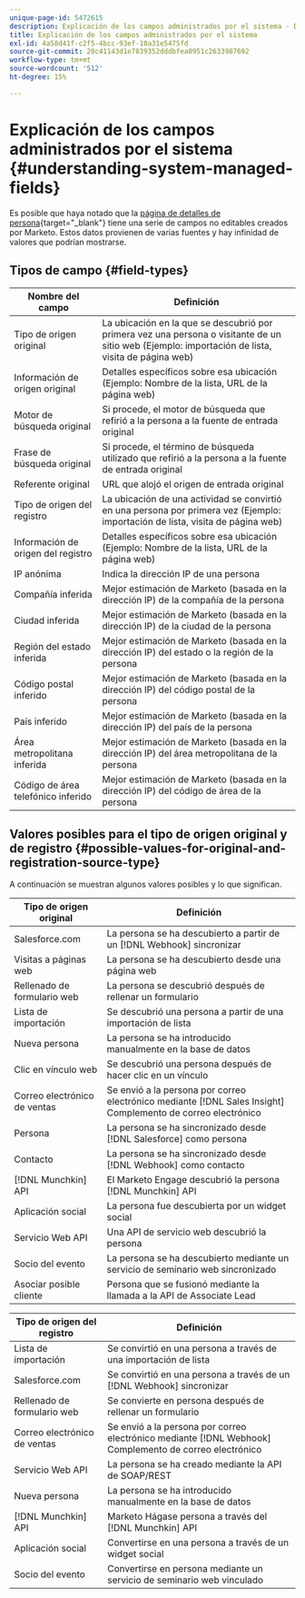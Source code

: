 ```yaml
---
unique-page-id: 5472615
description: Explicación de los campos administrados por el sistema - Documentos de Marketo - Documentación del producto
title: Explicación de los campos administrados por el sistema
exl-id: 4a58d41f-c2f5-4bcc-93ef-10a31e5475fd
source-git-commit: 20c41143d1e7839352dddbfea0951c2633987692
workflow-type: tm+mt
source-wordcount: '512'
ht-degree: 15%

---
```


# Explicación de los campos administrados por el sistema {#understanding-system-managed-fields}

Es posible que haya notado que la [página de detalles de persona](/help/marketo/product-docs/core-marketo-concepts/smart-lists-and-static-lists/managing-people-in-smart-lists/using-the-person-detail-page.md){target="_blank"} tiene una serie de campos no editables creados por Marketo. Estos datos provienen de varias fuentes y hay infinidad de valores que podrían mostrarse.

## Tipos de campo {#field-types}

| **Nombre del campo** | **Definición** |
|---|---|
| Tipo de origen original | La ubicación en la que se descubrió por primera vez una persona o visitante de un sitio web (Ejemplo: importación de lista, visita de página web) |
| Información de origen original | Detalles específicos sobre esa ubicación (Ejemplo: Nombre de la lista, URL de la página web) |
| Motor de búsqueda original | Si procede, el motor de búsqueda que refirió a la persona a la fuente de entrada original |
| Frase de búsqueda original | Si procede, el término de búsqueda utilizado que refirió a la persona a la fuente de entrada original |
| Referente original | URL que alojó el origen de entrada original |
| Tipo de origen del registro | La ubicación de una actividad se convirtió en una persona por primera vez (Ejemplo: importación de lista, visita de página web) |
| Información de origen del registro | Detalles específicos sobre esa ubicación (Ejemplo: Nombre de la lista, URL de la página web) |
| IP anónima | Indica la dirección IP de una persona |
| Compañía inferida | Mejor estimación de Marketo (basada en la dirección IP) de la compañía de la persona |
| Ciudad inferida | Mejor estimación de Marketo (basada en la dirección IP) de la ciudad de la persona |
| Región del estado inferida | Mejor estimación de Marketo (basada en la dirección IP) del estado o la región de la persona |
| Código postal inferido | Mejor estimación de Marketo (basada en la dirección IP) del código postal de la persona |
| País inferido | Mejor estimación de Marketo (basada en la dirección IP) del país de la persona |
| Área metropolitana inferida | Mejor estimación de Marketo (basada en la dirección IP) del área metropolitana de la persona |
| Código de área telefónico inferido | Mejor estimación de Marketo (basada en la dirección IP) del código de área de la persona |

## Valores posibles para el tipo de origen original y de registro {#possible-values-for-original-and-registration-source-type}

A continuación se muestran algunos valores posibles y lo que significan.

| **Tipo de origen original** | **Definición** |
|---|---|
| Salesforce.com | La persona se ha descubierto a partir de un [!DNL Webhook] sincronizar |
| Visitas a páginas web | La persona se ha descubierto desde una página web |
| Rellenado de formulario web | La persona se descubrió después de rellenar un formulario |
| Lista de importación | Se descubrió una persona a partir de una importación de lista |
| Nueva persona | La persona se ha introducido manualmente en la base de datos |
| Clic en vínculo web | Se descubrió una persona después de hacer clic en un vínculo |
| Correo electrónico de ventas | Se envió a la persona por correo electrónico mediante [!DNL Sales Insight] Complemento de correo electrónico |
| Persona | La persona se ha sincronizado desde [!DNL Salesforce] como persona |
| Contacto | La persona se ha sincronizado desde [!DNL Webhook] como contacto |
| [!DNL Munchkin] API | El Marketo Engage descubrió la persona [!DNL Munchkin] API |
| Aplicación social | La persona fue descubierta por un widget social |
| Servicio Web API | Una API de servicio web descubrió la persona |
| Socio del evento | La persona se ha descubierto mediante un servicio de seminario web sincronizado |
| Asociar posible cliente | Persona que se fusionó mediante la llamada a la API de Associate Lead |

| **Tipo de origen del registro** | **Definición** |
|---|---|
| Lista de importación | Se convirtió en una persona a través de una importación de lista |
| Salesforce.com | Se convirtió en una persona a través de un [!DNL Webhook] sincronizar |
| Rellenado de formulario web | Se convierte en persona después de rellenar un formulario |
| Correo electrónico de ventas | Se envió a la persona por correo electrónico mediante [!DNL Webhook] Complemento de correo electrónico |
| Servicio Web API | La persona se ha creado mediante la API de SOAP/REST |
| Nueva persona | La persona se ha introducido manualmente en la base de datos |
| [!DNL Munchkin] API | Marketo Hágase persona a través del [!DNL Munchkin] API |
| Aplicación social | Convertirse en una persona a través de un widget social |
| Socio del evento | Convertirse en persona mediante un servicio de seminario web vinculado |
